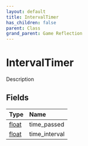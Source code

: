 ```yaml
---
layout: default
title: IntervalTimer
has_children: false
parent: Class
grand_parent: Game Reflection
---
```

# IntervalTimer
Description 

## Fields

| Type | Name |
|:-------------|:--------------|
| [float](/docs/game-reflection/components/float) | time_passed |
| [float](/docs/game-reflection/components/float) | time_interval |

